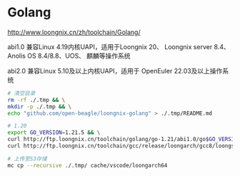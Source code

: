 # Golang

<http://www.loongnix.cn/zh/toolchain/Golang/>

abi1.0 兼容Linux 4.19内核UAPI，适用于Loongnix 20、
Loongnix server 8.4、Anolis OS 8.4/8.8、UOS、
麒麟等操作系统

abi2.0 兼容Linux 5.10及以上内核UAPI，适用于
OpenEuler 22.03及以上操作系统

```bash
# 清空目录
rm -rf ./.tmp && \
mkdir -p ./.tmp && \
echo "github.com/open-beagle/loongnix-golang" > ./.tmp/README.md

# 1.20
export GO_VERSION=1.21.5 && \
curl http://ftp.loongnix.cn/toolchain/golang/go-1.21/abi1.0/go$GO_VERSION.linux-amd64.tar.gz > ./.tmp/go$GO_VERSION.linux-amd64.tar.gz && \
curl http://ftp.loongnix.cn/toolchain/gcc/release/loongarch/gcc8/loongson-gnu-toolchain-8.3-x86_64-loongarch64-linux-gnu-rc1.2.tar.xz > ./.tmp/loongson-gnu-toolchain-8.3-x86_64-loongarch64-linux-gnu-rc1.2.tar.xz

# 上传至S3存储
mc cp --recursive ./.tmp/ cache/vscode/loongarch64
```
